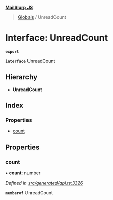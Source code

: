 **[MailSlurp JS](../README.md)**

> [Globals](../README.md) / UnreadCount

# Interface: UnreadCount

**`export`** 

**`interface`** UnreadCount

## Hierarchy

* **UnreadCount**

## Index

### Properties

* [count](unreadcount.md#count)

## Properties

### count

•  **count**: number

*Defined in [src/generated/api.ts:3326](https://github.com/mailslurp/mailslurp-client/blob/c889afa/src/generated/api.ts#L3326)*

**`memberof`** UnreadCount
